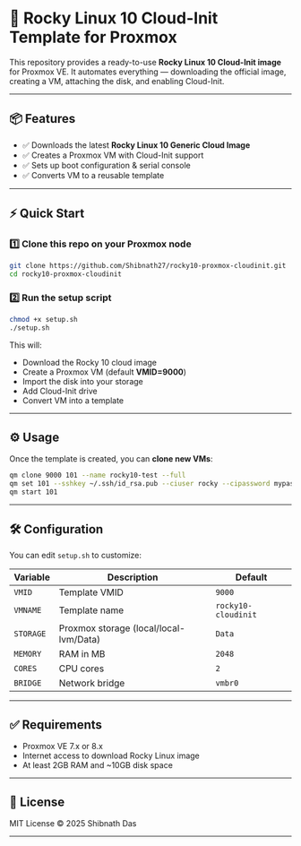 # 🚀 Rocky Linux 10 Cloud-Init Template for Proxmox

This repository provides a ready-to-use **Rocky Linux 10 Cloud-Init image** for Proxmox VE.
It automates everything — downloading the official image, creating a VM, attaching the disk, and enabling Cloud-Init.

---

## 📦 Features

* ✅ Downloads the latest **Rocky Linux 10 Generic Cloud Image**
* ✅ Creates a Proxmox VM with Cloud-Init support
* ✅ Sets up boot configuration & serial console
* ✅ Converts VM to a reusable template

---

## ⚡ Quick Start

### 1️⃣ Clone this repo on your Proxmox node

```bash
git clone https://github.com/Shibnath27/rocky10-proxmox-cloudinit.git
cd rocky10-proxmox-cloudinit
```

### 2️⃣ Run the setup script

```bash
chmod +x setup.sh
./setup.sh
```

This will:

* Download the Rocky 10 cloud image
* Create a Proxmox VM (default **VMID=9000**)
* Import the disk into your storage
* Add Cloud-Init drive
* Convert VM into a template

---

## ⚙️ Usage

Once the template is created, you can **clone new VMs**:

```bash
qm clone 9000 101 --name rocky10-test --full
qm set 101 --sshkey ~/.ssh/id_rsa.pub --ciuser rocky --cipassword mypassword
qm start 101
```

---

## 🛠️ Configuration

You can edit `setup.sh` to customize:

| Variable  | Description                            | Default             |
| --------- | -------------------------------------- | ------------------- |
| `VMID`    | Template VMID                          | `9000`              |
| `VMNAME`  | Template name                          | `rocky10-cloudinit` |
| `STORAGE` | Proxmox storage (local/local-lvm/Data) | `Data`              |
| `MEMORY`  | RAM in MB                              | `2048`              |
| `CORES`   | CPU cores                              | `2`                 |
| `BRIDGE`  | Network bridge                         | `vmbr0`             |

---

## ✅ Requirements

* Proxmox VE 7.x or 8.x
* Internet access to download Rocky Linux image
* At least 2GB RAM and \~10GB disk space

---

## 📜 License

MIT License © 2025 Shibnath Das

---

